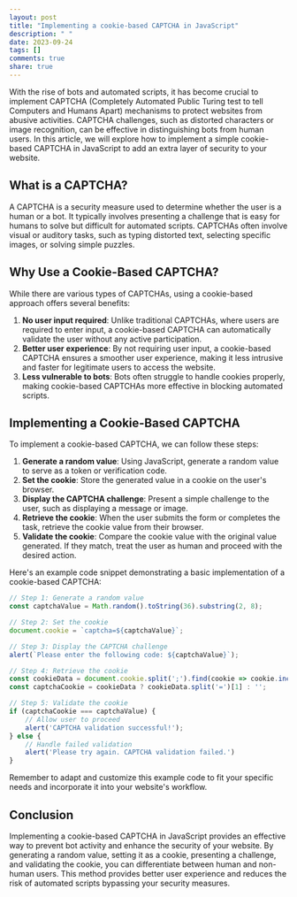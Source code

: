 ```yaml
---
layout: post
title: "Implementing a cookie-based CAPTCHA in JavaScript"
description: " "
date: 2023-09-24
tags: []
comments: true
share: true
---
```


With the rise of bots and automated scripts, it has become crucial to implement CAPTCHA (Completely Automated Public Turing test to tell Computers and Humans Apart) mechanisms to protect websites from abusive activities. CAPTCHA challenges, such as distorted characters or image recognition, can be effective in distinguishing bots from human users. In this article, we will explore how to implement a simple cookie-based CAPTCHA in JavaScript to add an extra layer of security to your website.

## What is a CAPTCHA?

A CAPTCHA is a security measure used to determine whether the user is a human or a bot. It typically involves presenting a challenge that is easy for humans to solve but difficult for automated scripts. CAPTCHAs often involve visual or auditory tasks, such as typing distorted text, selecting specific images, or solving simple puzzles.

## Why Use a Cookie-Based CAPTCHA?

While there are various types of CAPTCHAs, using a cookie-based approach offers several benefits:

1. **No user input required**: Unlike traditional CAPTCHAs, where users are required to enter input, a cookie-based CAPTCHA can automatically validate the user without any active participation.
2. **Better user experience**: By not requiring user input, a cookie-based CAPTCHA ensures a smoother user experience, making it less intrusive and faster for legitimate users to access the website.
3. **Less vulnerable to bots**: Bots often struggle to handle cookies properly, making cookie-based CAPTCHAs more effective in blocking automated scripts.

## Implementing a Cookie-Based CAPTCHA

To implement a cookie-based CAPTCHA, we can follow these steps:

1. **Generate a random value**: Using JavaScript, generate a random value to serve as a token or verification code.
2. **Set the cookie**: Store the generated value in a cookie on the user's browser.
3. **Display the CAPTCHA challenge**: Present a simple challenge to the user, such as displaying a message or image.
4. **Retrieve the cookie**: When the user submits the form or completes the task, retrieve the cookie value from their browser.
5. **Validate the cookie**: Compare the cookie value with the original value generated. If they match, treat the user as human and proceed with the desired action.

Here's an example code snippet demonstrating a basic implementation of a cookie-based CAPTCHA:

```javascript
// Step 1: Generate a random value
const captchaValue = Math.random().toString(36).substring(2, 8);

// Step 2: Set the cookie
document.cookie = `captcha=${captchaValue}`;

// Step 3: Display the CAPTCHA challenge
alert(`Please enter the following code: ${captchaValue}`);

// Step 4: Retrieve the cookie
const cookieData = document.cookie.split(';').find(cookie => cookie.includes('captcha'));
const captchaCookie = cookieData ? cookieData.split('=')[1] : '';

// Step 5: Validate the cookie
if (captchaCookie === captchaValue) {
    // Allow user to proceed
    alert('CAPTCHA validation successful!');
} else {
    // Handle failed validation
    alert('Please try again. CAPTCHA validation failed.')
}
```
Remember to adapt and customize this example code to fit your specific needs and incorporate it into your website's workflow.

## Conclusion

Implementing a cookie-based CAPTCHA in JavaScript provides an effective way to prevent bot activity and enhance the security of your website. By generating a random value, setting it as a cookie, presenting a challenge, and validating the cookie, you can differentiate between human and non-human users. This method provides better user experience and reduces the risk of automated scripts bypassing your security measures.